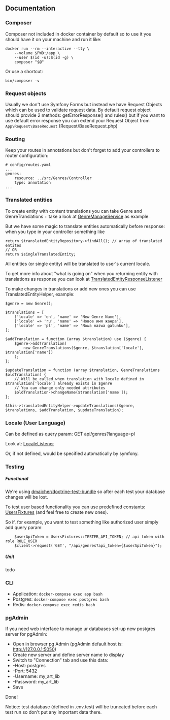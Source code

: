 ## Documentation

### Composer

Composer not included in docker container by default so to use it you should have it on your machine and run it like: 

```
docker run --rm --interactive --tty \
    --volume $PWD:/app \
    --user $(id -u):$(id -g) \
    composer "$@"
```

Or use a shortcut:

```
bin/composer -v
```

### Request objects

Usually we don't use Symfony Forms but instead we have Request Objects which can be used to validate request data.
By default request object should provide 2 methods: getErrorResponse() and rules() but if you want to use default error response you can extend your Request Object from `App\Request\BaseRequest` (Request/BaseRequest.php)

### Routing
Keep your routes in annotations but don't forget to add your controllers to router configuration:
```
# config/routes.yaml
...
genres:
    resource: ../src/Genres/Controller
    type: annotation
...
```

### Translated entities
To create entity with content translations you can take Genre and GenreTranslations + take a look at  [GenreManageService](../src/Genres/Service/GenreManageService.php) as example.

But we have some magic to translate entities automatically before response:
when you type in your controller something like 
```
return $translatedEntityRepository->findAll(); // array of translated entites
// OR
return $singleTranslatedEntity;
```
All entities (or single entity) will be translated to user's current locale.

To get more info about "what is going on" when you returning entity with translations as response you can look at [TranslatedEntityResponseListener](../src/Translation/EventListener/TranslatedEntityResponseListener.php)

To make changes in translations or add new ones you can use TranslatedEntityHelper, example:
```
$genre = new Genre();

$translations = [
    ['locale' => 'en', 'name' => 'New Genre Name'],
    ['locale' => 'ru', 'name' => 'Новое имя жанра'],
    ['locale' => 'pl', 'name' => 'Nowa nazwa gatunku'],
];

$addTranslation = function (array $translation) use ($genre) {
    $genre->addTranslation(
        new GenreTranslations($genre, $translation['locale'], $translation['name'])
    );
};

$updateTranslation = function (array $translation, GenreTranslations $oldTranslation) {
    // Will be called when translation with locale defined in $translation['locale'] already exists in $genre
    // You can change only needed attributes
    $oldTranslation->changeName($translation['name']);
};

$this->translatedEntityHelper->updateTranslations($genre, $translations, $addTranslation, $updateTranslation);
```

### Locale (User Language)

Can be defined as query param: GET api/genres?language=pl

Look at: [LocaleListener](../src/Translation/EventListener/LocaleListener.php)

Or, if not defined, would be specified automatically by symfony.

### Testing

##### Functional
We're using [dmaicher/doctrine-test-bundle](https://github.com/dmaicher/doctrine-test-bundle) so after each test your database changes will be lost.

To test user based functionality you can use predefined constants:
[UsersFixtures](../src/Users/DataFixtures/UsersFixtures.php)
(and feel free to create new ones).

So if, for example, you want to test something like authorized user simply add query param:
```
    $userApiToken = UsersFixtures::TESTER_API_TOKEN; // api token with role ROLE_USER
    $client->request('GET', "/api/genres?api_token={$userApiToken}");
```

##### Unit
todo

### CLI

* Application: `docker-compose exec app bash`
* Postgres: `docker-compose exec postgres bash`
* Redis: `docker-compose exec redis bash`

### pgAdmin

If you need web interface to manage ur databases set-up new postgres server for pgAdmin:

* Open in browser pg Admin (pgAdmin default host is: http://127.0.0.1:5050)
* Create new server and define server name to display
* Switch to "Connection" tab and use this data: 
* -Host: postgres
* -Port: 5432
* -Username: my_art_lib
* -Password: my_art_lib
* Save

Done!

Notice: test database (defined in .env.test) will be truncated before each test run so don't put any important data there.


